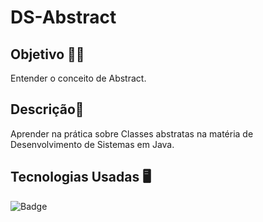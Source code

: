 # DS-Abstract

## Objetivo 👨‍🎓

Entender o conceito de Abstract.<br>

## Descrição💭

Aprender na prática sobre Classes abstratas na matéria de Desenvolvimento de Sistemas em Java.

## Tecnologias Usadas 🖥️

![Badge](https://img.shields.io/static/v1?label=&message=Java&color=FF4040&style=for-the-badge)
